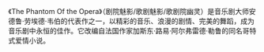 《The Phantom Of the Opera》（剧院魅影/歌剧魅影/歌剧院幽灵）是音乐剧大师安德鲁·劳埃德·韦伯的代表作之一，以精彩的音乐、浪漫的剧情、完美的舞蹈，成为音乐剧中永恒的佳作。它改编自法国作家加斯东·路易·阿尔弗雷德·勒鲁的同名哥特式爱情小说。